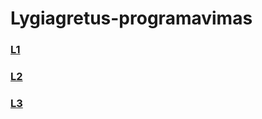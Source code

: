 # Lygiagretus-programavimas
### [L1](https://github.com/had0pelagic/Lygiagretus-programavimas/tree/L1)
### [L2](https://github.com/had0pelagic/Lygiagretus-programavimas/tree/L2)
### [L3](https://github.com/had0pelagic/Lygiagretus-programavimas/tree/L3)
